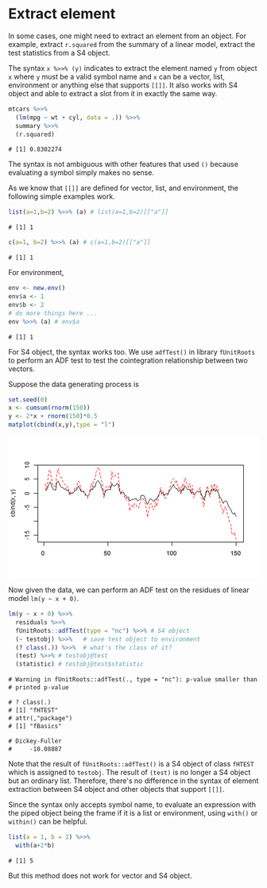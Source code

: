 

# Extract element

In some cases, one might need to extract an element from an object. For example, extract `r.squared` from the summary of a linear model, extract the test statistics from a S4 object.

The syntax `x %>>% (y)` indicates to extract the element named `y` from object `x` where `y` must be a valid symbol name and `x` can be a vector, list, environment or anything else that supports `[[]]`. It also works with S4 object and able to extract a slot from it in exactly the same way.


```r
mtcars %>>%
  (lm(mpg ~ wt + cyl, data = .)) %>>%
  summary %>>%
  (r.squared)
```

```
# [1] 0.8302274
```

The syntax is not ambiguous with other features that used `()` because evaluating a symbol simply makes no sense.

As we know that `[[]]` are defined for vector, list, and environment, the following simple examples work.


```r
list(a=1,b=2) %>>% (a) # list(a=1,b=2)[["a"]]
```

```
# [1] 1
```

```r
c(a=1, b=2) %>>% (a) # c(a=1,b=2)[["a"]]
```

```
# [1] 1
```

For environment,


```r
env <- new.env()
env$a <- 1
env$b <- 2
# do more things here ...
env %>>% (a) # env$a
```

```
# [1] 1
```

For S4 object, the syntax works too. We use `adfTest()` in library `fUnitRoots` to perform an ADF test to test the cointegration relationship between two vectors.

Suppose the data generating process is


```r
set.seed(0)
x <- cumsum(rnorm(150))
y <- 2*x + rnorm(150)*0.5
matplot(cbind(x,y),type = "l")
```

<img src="figure/extract-s4-1.png" title="plot of chunk extract-s4" alt="plot of chunk extract-s4" style="display: block; margin: auto;" />

Now given the data, we can perform an ADF test on the residues of linear model `lm(y ~ x + 0)`.


```r
lm(y ~ x + 0) %>>%
  residuals %>>%
  fUnitRoots::adfTest(type = "nc") %>>% # S4 object
  (~ testobj) %>>%   # save test object to environment
  (? class(.)) %>>%  # what's the class of it?
  (test) %>>% # testobj@test
  (statistic) # testobj@test$statistic
```

```
# Warning in fUnitRoots::adfTest(., type = "nc"): p-value smaller than
# printed p-value
```

```
# ? class(.)
# [1] "fHTEST"
# attr(,"package")
# [1] "fBasics"
```

```
# Dickey-Fuller 
#     -10.08887
```

Note that the result of `fUnitRoots::adfTest()` is a S4 object of class `fHTEST` which is assigned to `testobj`. The result of `(test)` is no longer a S4 object but an ordinary list. Therefore, there's no difference in the syntax of element extraction between S4 object and other objects that support `[[]]`.

Since the syntax only accepts symbol name, to evaluate an expression with the piped object being the frame if it is a list or environment, using `with()` or `within()` can be helpful.


```r
list(a = 1, b = 2) %>>%
  with(a+2*b)
```

```
# [1] 5
```

But this method does not work for vector and S4 object.
